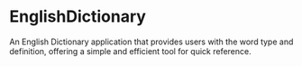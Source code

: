 # EnglishDictionary
An English Dictionary application that provides users with the word type and definition, offering a simple and efficient tool for quick reference.
